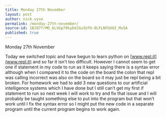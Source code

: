```yaml
---
title: Monday 27th November
layout: post
author: nick.vyse
permalink: /monday-27th-november/
source-id: 1BJQ7frMO_6LVGp79kybdJGo3UfU-8LFLNFUUU2_Mu5A
published: true
---
```

Monday 27th November

Today we switched topic and have begun to learn python on [www.repl.it](www.repl.it) and so far it isn't too difficult. However I cannot seem to get one if statement in my code to run as it keeps saying there is a syntax error although when I compared it to the code on the board the colon that repl was calling incorrect was also on the board so it may just be repl being a bit broken. For homework we had to add 3 new questions to our artificial intelligence systems which I have done but I still can’t get my first if statement to run so next week I will work to try and fix that issue and I will probably be taught something else to put into the program but that won’t work until I fix the syntax error so I might put the new code in a separate program until the current program begins to work again.

